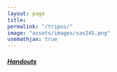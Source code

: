 ```yaml
---
layout: page
title: 
permalink: "/tripos/"
image: "assets/images/sas245.png"
usemathjax: true
---
```


<h5><u>Handouts</u></h5>
